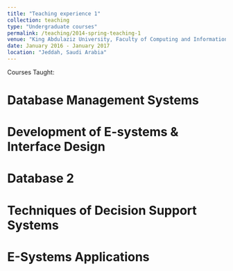 ```yaml
---
title: "Teaching experience 1"
collection: teaching
type: "Undergraduate courses"
permalink: /teaching/2014-spring-teaching-1
venue: "King Abdulaziz University, Faculty of Computing and Information Technology"
date: January 2016 - January 2017
location: "Jeddah, Saudi Arabia"
---
```


Courses Taught:

Database Management Systems
======

Development of E-systems & Interface Design
======

Database 2
======

Techniques of Decision Support Systems
======

E-Systems Applications
======

